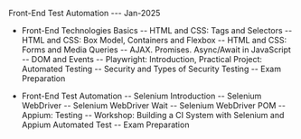 Front-End Test Automation --- Jan-2025

- Front-End Technologies Basics
	-- HTML and CSS: Tags and Selectors
	-- HTML and CSS: Box Model, Containers and Flexbox
	-- HTML and CSS: Forms and Media Queries
	-- AJAX. Promises. Async/Await in JavaScript
	-- DOM and Events
  -- Playwright: Introduction, Practical Project: Automated Testing
  -- Security and Types of Security Testing
	-- Exam Preparation

- Front-End Test Automation
	-- Selenium Introduction
	-- Selenium WebDriver
	-- Selenium WebDriver Wait
	-- Selenium WebDriver POM
	-- Appium: Testing
  -- Workshop: Building a CI System with Selenium and Appium Automated Test
	-- Exam Preparation
